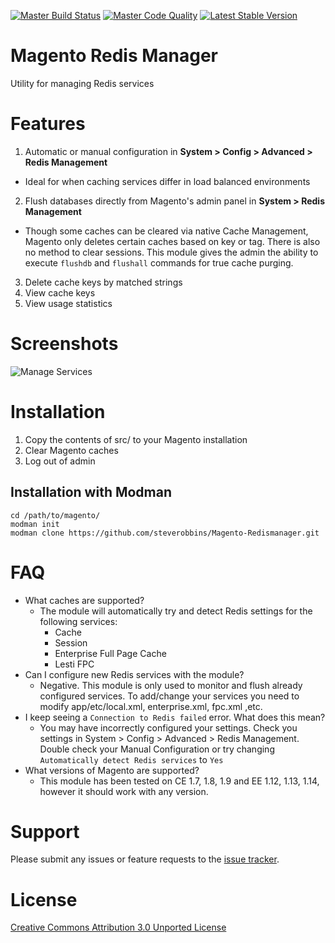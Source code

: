 [![Master Build Status](https://img.shields.io/travis/steverobbins/Magento-Redismanager/master.svg?style=flat-square)](https://travis-ci.org/steverobbins/Magento-Redismanager)
[![Master Code Quality](https://img.shields.io/scrutinizer/g/steverobbins/Magento-Redismanager/master.svg?style=flat-square)](https://scrutinizer-ci.com/g/steverobbins/Magento-Redismanager/?branch=master)
[![Latest Stable Version](https://img.shields.io/packagist/v/steverobbins/redismanager.svg?style=flat-square)](https://packagist.org/packages/steverobbins/redismanager)

Magento Redis Manager
==============================

Utility for managing Redis services

# Features

1. Automatic or manual configuration in **System > Config > Advanced > Redis Management**
 * Ideal for when caching services differ in load balanced environments
2. Flush databases directly from Magento's admin panel in **System > Redis Management**
 * Though some caches can be cleared via native Cache Management, Magento only deletes certain caches based on key or tag.  There is also no method to clear sessions.  This module gives the admin the ability to execute `flushdb` and `flushall` commands for true cache purging.
3. Delete cache keys by matched strings
4. View cache keys
5. View usage statistics


# Screenshots

![Manage Services](http://i.imgur.com/OQnxqiY.png)

# Installation

1. Copy the contents of src/ to your Magento installation
2. Clear Magento caches
3. Log out of admin

## Installation with Modman

    cd /path/to/magento/
    modman init
    modman clone https://github.com/steverobbins/Magento-Redismanager.git

# FAQ

* What caches are supported?
  * The module will automatically try and detect Redis settings for the following services:
    * Cache
    * Session
    * Enterprise Full Page Cache
    * Lesti FPC
* Can I configure new Redis services with the module?
  * Negative.  This module is only used to monitor and flush already configured services.  To add/change your services you need to modify app/etc/local.xml, enterprise.xml, fpc.xml ,etc.
* I keep seeing a `Connection to Redis failed` error.  What does this mean?
  * You may have incorrectly configured your settings.  Check you settings in System > Config > Advanced > Redis Management.  Double check your Manual Configuration or try changing `Automatically detect Redis services` to `Yes`
* What versions of Magento are supported?
  * This module has been tested on CE 1.7, 1.8, 1.9 and EE 1.12, 1.13, 1.14, however it should work with any version.

# Support

Please submit any issues or feature requests to the [issue tracker](https://github.com/steverobbins/Magento-Redismanager/issues).

# License

[Creative Commons Attribution 3.0 Unported License](http://creativecommons.org/licenses/by/3.0/deed.en_US)
